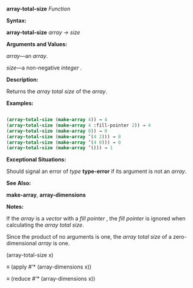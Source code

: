 **array-total-size** *Function* 



**Syntax:** 



**array-total-size** *array → size* 



**Arguments and Values:** 



*array*—an *array*. 



*size*—a non-negative *integer* . 



**Description:** 



Returns the *array total size* of the *array*. 







 



 



**Examples:**
```lisp

(array-total-size (make-array 4)) → 4 
(array-total-size (make-array 4 :fill-pointer 2)) → 4 
(array-total-size (make-array 0)) → 0 
(array-total-size (make-array ’(4 2))) → 8 
(array-total-size (make-array ’(4 0))) → 0 
(array-total-size (make-array ’())) → 1 

```
**Exceptional Situations:** 



Should signal an error of *type* **type-error** if its argument is not an *array*. 



**See Also:** 



**make-array**, **array-dimensions** 



**Notes:** 



If the *array* is a *vector* with a *fill pointer* , the *fill pointer* is ignored when calculating the *array total size*. 



Since the product of no arguments is one, the *array total size* of a zero-dimensional *array* is one. 



(array-total-size x) 



*≡* (apply #’\* (array-dimensions x)) 



*≡* (reduce #’\* (array-dimensions x)) 



